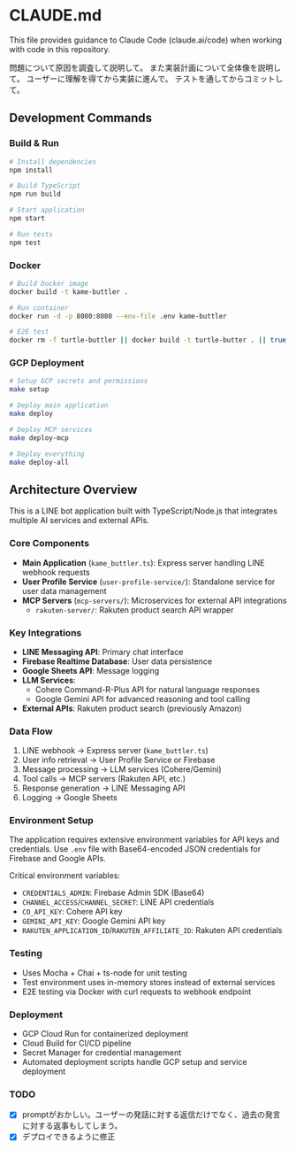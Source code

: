 # CLAUDE.md

This file provides guidance to Claude Code (claude.ai/code) when working with code in this repository.

問題について原因を調査して説明して。
また実装計画について全体像を説明して。
ユーザーに理解を得てから実装に進んで。
テストを通してからコミットして。

## Development Commands

### Build & Run
```bash
# Install dependencies
npm install

# Build TypeScript
npm run build

# Start application
npm start

# Run tests
npm test
```

### Docker
```bash
# Build Docker image
docker build -t kame-buttler .

# Run container
docker run -d -p 8080:8080 --env-file .env kame-buttler

# E2E test
docker rm -f turtle-buttler || docker build -t turtle-butter . || true && docker run -d --name turtle-buttler -p 8080:8080 --env-file .env -e NODE_ENV=test turtle-buttler && sleep 2 && curl -s -X POST http://localhost:8080/ -H "Content-Type: application/json" --data @dummy_line_request.json && echo "\n--- LOGS ---" && docker logs turtle-buttler
```

### GCP Deployment
```bash
# Setup GCP secrets and permissions
make setup

# Deploy main application
make deploy

# Deploy MCP services
make deploy-mcp

# Deploy everything
make deploy-all
```

## Architecture Overview

This is a LINE bot application built with TypeScript/Node.js that integrates multiple AI services and external APIs.

### Core Components

- **Main Application** (`kame_buttler.ts`): Express server handling LINE webhook requests
- **User Profile Service** (`user-profile-service/`): Standalone service for user data management
- **MCP Servers** (`mcp-servers/`): Microservices for external API integrations
  - `rakuten-server/`: Rakuten product search API wrapper

### Key Integrations

- **LINE Messaging API**: Primary chat interface
- **Firebase Realtime Database**: User data persistence
- **Google Sheets API**: Message logging
- **LLM Services**: 
  - Cohere Command-R-Plus API for natural language responses
  - Google Gemini API for advanced reasoning and tool calling
- **External APIs**: Rakuten product search (previously Amazon)

### Data Flow

1. LINE webhook → Express server (`kame_buttler.ts`)
2. User info retrieval → User Profile Service or Firebase
3. Message processing → LLM services (Cohere/Gemini)
4. Tool calls → MCP servers (Rakuten API, etc.)
5. Response generation → LINE Messaging API
6. Logging → Google Sheets

### Environment Setup

The application requires extensive environment variables for API keys and credentials. Use `.env` file with Base64-encoded JSON credentials for Firebase and Google APIs.

Critical environment variables:
- `CREDENTIALS_ADMIN`: Firebase Admin SDK (Base64)
- `CHANNEL_ACCESS`/`CHANNEL_SECRET`: LINE API credentials
- `CO_API_KEY`: Cohere API key
- `GEMINI_API_KEY`: Google Gemini API key
- `RAKUTEN_APPLICATION_ID`/`RAKUTEN_AFFILIATE_ID`: Rakuten API credentials

### Testing

- Uses Mocha + Chai + ts-node for unit testing
- Test environment uses in-memory stores instead of external services
- E2E testing via Docker with curl requests to webhook endpoint

### Deployment

- GCP Cloud Run for containerized deployment
- Cloud Build for CI/CD pipeline
- Secret Manager for credential management
- Automated deployment scripts handle GCP setup and service deployment

### TODO
- [x] promptがおかしい。ユーザーの発話に対する返信だけでなく、過去の発言に対する返事もしてしまう。
- [x] デプロイできるように修正